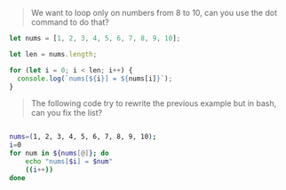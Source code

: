 > We want to loop only on numbers from 8 to 10, can you use the dot command to do that?

```js
let nums = [1, 2, 3, 4, 5, 6, 7, 8, 9, 10];

let len = nums.length;

for (let i = 0; i < len; i++) {
  console.log(`nums[${i}] = ${nums[i]}`);
}
```

> The following code try to rewrite the previous example but in bash, can you fix the list?

```bash

nums=(1, 2, 3, 4, 5, 6, 7, 8, 9, 10);
i=0
for num in ${nums[@]}; do
    echo "nums[$i] = $num"
    ((i++))
done

```
